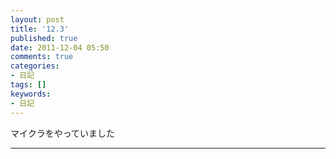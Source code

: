 ```yaml
---
layout: post
title: '12.3'
published: true
date: 2011-12-04 05:50
comments: true
categories:
- 日記
tags: []
keywords:
- 日記
---
```

マイクラをやっていました

---


